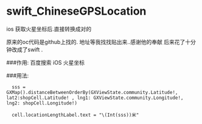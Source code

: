 # swift_ChineseGPSLocation
ios 获取火星坐标后.直接转换成对的

原来的oc代码是github上找的. 地址等我找找贴出来..感谢他的奉献
后来花了十分钟改成了swift . 

###作用:
百度搜索 iOS 火星坐标

###用法:

``` 
  sss = GXMap().distanceBetweenOrderBy(GXViewState.community.Latitude!, lat2:shopCell.Latitude! , lng1: GXViewState.community.Longitude!, lng2: shopCell.Longitude!)
  
  cell.locationLengthLabel.text = "\(Int(sss))米"
```
